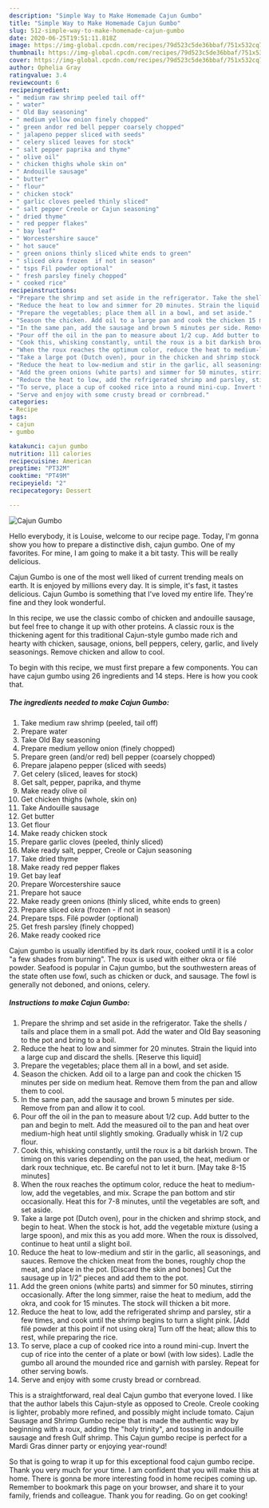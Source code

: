 ```yaml
---
description: "Simple Way to Make Homemade Cajun Gumbo"
title: "Simple Way to Make Homemade Cajun Gumbo"
slug: 512-simple-way-to-make-homemade-cajun-gumbo
date: 2020-06-25T19:51:11.818Z
image: https://img-global.cpcdn.com/recipes/79d523c5de36bbaf/751x532cq70/cajun-gumbo-recipe-main-photo.jpg
thumbnail: https://img-global.cpcdn.com/recipes/79d523c5de36bbaf/751x532cq70/cajun-gumbo-recipe-main-photo.jpg
cover: https://img-global.cpcdn.com/recipes/79d523c5de36bbaf/751x532cq70/cajun-gumbo-recipe-main-photo.jpg
author: Ophelia Gray
ratingvalue: 3.4
reviewcount: 6
recipeingredient:
- " medium raw shrimp peeled tail off"
- " water"
- " Old Bay seasoning"
- " medium yellow onion finely chopped"
- " green andor red bell pepper coarsely chopped"
- " jalapeno pepper sliced with seeds"
- " celery sliced leaves for stock"
- " salt pepper paprika and thyme"
- " olive oil"
- " chicken thighs whole skin on"
- " Andouille sausage"
- " butter"
- " flour"
- " chicken stock"
- " garlic cloves peeled thinly sliced"
- " salt pepper Creole or Cajun seasoning"
- " dried thyme"
- " red pepper flakes"
- " bay leaf"
- " Worcestershire sauce"
- " hot sauce"
- " green onions thinly sliced white ends to green"
- " sliced okra frozen  if not in season"
- " tsps Fil powder optional"
- " fresh parsley finely chopped"
- " cooked rice"
recipeinstructions:
- "Prepare the shrimp and set aside in the refrigerator. Take the shells / tails and place them in a small pot. Add the water and Old Bay seasoning to the pot and bring to a boil."
- "Reduce the heat to low and simmer for 20 minutes. Strain the liquid into a large cup and discard the shells. [Reserve this liquid]"
- "Prepare the vegetables; place them all in a bowl, and set aside."
- "Season the chicken. Add oil to a large pan and cook the chicken 15 minutes per side on medium heat. Remove them from the pan and allow them to cool."
- "In the same pan, add the sausage and brown 5 minutes per side. Remove from pan and allow it to cool."
- "Pour off the oil in the pan to measure about 1/2 cup. Add butter to the pan and begin to melt. Add the measured oil to the pan and heat over medium-high heat until slightly smoking. Gradually whisk in 1/2 cup flour."
- "Cook this, whisking constantly, until the roux is a bit darkish brown. The timing on this varies depending on the pan used, the heat, medium or dark roux technique, etc. Be careful not to let it burn. [May take 8-15 minutes]"
- "When the roux reaches the optimum color, reduce the heat to medium-low, add the vegetables, and mix. Scrape the pan bottom and stir occasionally. Heat this for 7-8 minutes, until the vegetables are soft, and set aside."
- "Take a large pot (Dutch oven), pour in the chicken and shrimp stock, and begin to heat. When the stock is hot, add the vegetable mixture (using a large spoon), and mix this as you add more. When the roux is dissolved, continue to heat until a slight boil."
- "Reduce the heat to low-medium and stir in the garlic, all seasonings, and sauces. Remove the chicken meat from the bones, roughly chop the meat, and place in the pot. [Discard the skin and bones] Cut the sausage up in 1/2” pieces and add them to the pot."
- "Add the green onions (white parts) and simmer for 50 minutes, stirring occasionally. After the long simmer, raise the heat to medium, add the okra, and cook for 15 minutes. The stock will thicken a bit more."
- "Reduce the heat to low, add the refrigerated shrimp and parsley, stir a few times, and cook until the shrimp begins to turn a slight pink. [Add filé powder at this point if not using okra] Turn off the heat; allow this to rest, while preparing the rice."
- "To serve, place a cup of cooked rice into a round mini-cup. Invert the cup of rice into the center of a plate or bowl (with low sides). Ladle the gumbo all around the mounded rice and garnish with parsley. Repeat for other serving bowls."
- "Serve and enjoy with some crusty bread or cornbread."
categories:
- Recipe
tags:
- cajun
- gumbo

katakunci: cajun gumbo 
nutrition: 111 calories
recipecuisine: American
preptime: "PT32M"
cooktime: "PT49M"
recipeyield: "2"
recipecategory: Dessert

---
```



![Cajun Gumbo](https://img-global.cpcdn.com/recipes/79d523c5de36bbaf/751x532cq70/cajun-gumbo-recipe-main-photo.jpg)

Hello everybody, it is Louise, welcome to our recipe page. Today, I'm gonna show you how to prepare a distinctive dish, cajun gumbo. One of my favorites. For mine, I am going to make it a bit tasty. This will be really delicious.

Cajun Gumbo is one of the most well liked of current trending meals on earth. It is enjoyed by millions every day. It is simple, it's fast, it tastes delicious. Cajun Gumbo is something that I've loved my entire life. They're fine and they look wonderful.

In this recipe, we use the classic combo of chicken and andouille sausage, but feel free to change it up with other proteins. A classic roux is the thickening agent for this traditional Cajun-style gumbo made rich and hearty with chicken, sausage, onions, bell peppers, celery, garlic, and lively seasonings. Remove chicken and allow to cool.


To begin with this recipe, we must first prepare a few components. You can have cajun gumbo using 26 ingredients and 14 steps. Here is how you cook that.

<!--inarticleads1-->

##### The ingredients needed to make Cajun Gumbo:

1. Take  medium raw shrimp (peeled, tail off)
1. Prepare  water
1. Take  Old Bay seasoning
1. Prepare  medium yellow onion (finely chopped)
1. Prepare  green (and/or red) bell pepper (coarsely chopped)
1. Prepare  jalapeno pepper (sliced with seeds)
1. Get  celery (sliced, leaves for stock)
1. Get  salt, pepper, paprika, and thyme
1. Make ready  olive oil
1. Get  chicken thighs (whole, skin on)
1. Take  Andouille sausage
1. Get  butter
1. Get  flour
1. Make ready  chicken stock
1. Prepare  garlic cloves (peeled, thinly sliced)
1. Make ready  salt, pepper, Creole or Cajun seasoning
1. Take  dried thyme
1. Make ready  red pepper flakes
1. Get  bay leaf
1. Prepare  Worcestershire sauce
1. Prepare  hot sauce
1. Make ready  green onions (thinly sliced, white ends to green)
1. Prepare  sliced okra (frozen - if not in season)
1. Prepare  tsps. Filé powder (optional)
1. Get  fresh parsley (finely chopped)
1. Make ready  cooked rice


Cajun gumbo is usually identified by its dark roux, cooked until it is a color &#34;a few shades from burning&#34;. The roux is used with either okra or filé powder. Seafood is popular in Cajun gumbo, but the southwestern areas of the state often use fowl, such as chicken or duck, and sausage. The fowl is generally not deboned, and onions, celery. 

<!--inarticleads2-->

##### Instructions to make Cajun Gumbo:

1. Prepare the shrimp and set aside in the refrigerator. Take the shells / tails and place them in a small pot. Add the water and Old Bay seasoning to the pot and bring to a boil.
1. Reduce the heat to low and simmer for 20 minutes. Strain the liquid into a large cup and discard the shells. [Reserve this liquid]
1. Prepare the vegetables; place them all in a bowl, and set aside.
1. Season the chicken. Add oil to a large pan and cook the chicken 15 minutes per side on medium heat. Remove them from the pan and allow them to cool.
1. In the same pan, add the sausage and brown 5 minutes per side. Remove from pan and allow it to cool.
1. Pour off the oil in the pan to measure about 1/2 cup. Add butter to the pan and begin to melt. Add the measured oil to the pan and heat over medium-high heat until slightly smoking. Gradually whisk in 1/2 cup flour.
1. Cook this, whisking constantly, until the roux is a bit darkish brown. The timing on this varies depending on the pan used, the heat, medium or dark roux technique, etc. Be careful not to let it burn. [May take 8-15 minutes]
1. When the roux reaches the optimum color, reduce the heat to medium-low, add the vegetables, and mix. Scrape the pan bottom and stir occasionally. Heat this for 7-8 minutes, until the vegetables are soft, and set aside.
1. Take a large pot (Dutch oven), pour in the chicken and shrimp stock, and begin to heat. When the stock is hot, add the vegetable mixture (using a large spoon), and mix this as you add more. When the roux is dissolved, continue to heat until a slight boil.
1. Reduce the heat to low-medium and stir in the garlic, all seasonings, and sauces. Remove the chicken meat from the bones, roughly chop the meat, and place in the pot. [Discard the skin and bones] Cut the sausage up in 1/2” pieces and add them to the pot.
1. Add the green onions (white parts) and simmer for 50 minutes, stirring occasionally. After the long simmer, raise the heat to medium, add the okra, and cook for 15 minutes. The stock will thicken a bit more.
1. Reduce the heat to low, add the refrigerated shrimp and parsley, stir a few times, and cook until the shrimp begins to turn a slight pink. [Add filé powder at this point if not using okra] Turn off the heat; allow this to rest, while preparing the rice.
1. To serve, place a cup of cooked rice into a round mini-cup. Invert the cup of rice into the center of a plate or bowl (with low sides). Ladle the gumbo all around the mounded rice and garnish with parsley. Repeat for other serving bowls.
1. Serve and enjoy with some crusty bread or cornbread.


This is a straightforward, real deal Cajun gumbo that everyone loved. I like that the author labels this Cajun-style as opposed to Creole. Creole cooking is lighter, probably more refined, and possibly might include tomato. Cajun Sausage and Shrimp Gumbo recipe that is made the authentic way by beginning with a roux, adding the &#34;holy trinity&#34;, and tossing in andouille sausage and fresh Gulf shrimp. This Cajun gumbo recipe is perfect for a Mardi Gras dinner party or enjoying year-round! 

So that is going to wrap it up for this exceptional food cajun gumbo recipe. Thank you very much for your time. I am confident that you will make this at home. There is gonna be more interesting food in home recipes coming up. Remember to bookmark this page on your browser, and share it to your family, friends and colleague. Thank you for reading. Go on get cooking!
